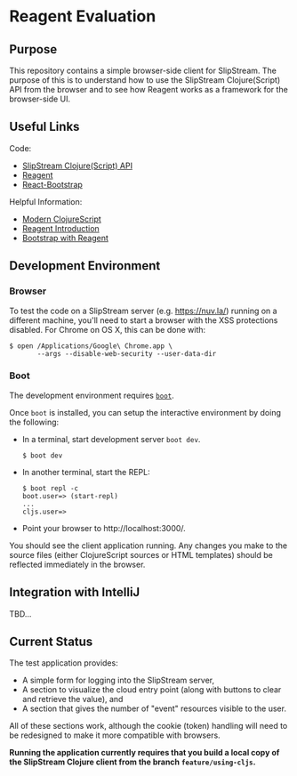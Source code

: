# Reagent Evaluation

## Purpose

This repository contains a simple browser-side client for SlipStream.
The purpose of this is to understand how to use the SlipStream
Clojure(Script) API from the browser and to see how Reagent works as a
framework for the browser-side UI.

## Useful Links

Code:

 * [SlipStream Clojure(Script)
   API](https://github.com/slipstream/SlipStreamClientAPI )
 * [Reagent](https://github.com/reagent-project/reagent)
 * [React-Bootstrap](https://react-bootstrap.github.io)

Helpful Information:

 * [Modern
   ClojureScript](https://github.com/magomimmo/modern-cljs/tree/master/doc/second-edition)
 * [Reagent Introduction](https://reagent-project.github.io)
 * [Bootstrap with
   Reagent](http://nicolovaligi.com/boostrap-components-reagent-clojurescript.html) 

## Development Environment

### Browser

To test the code on a SlipStream server (e.g. https://nuv.la/) running
on a different machine, you'll need to start a browser with the XSS
protections disabled.  For Chrome on OS X, this can be done with:

```
$ open /Applications/Google\ Chrome.app \
       --args --disable-web-security --user-data-dir
```

### Boot

The development environment requires [`boot`](http://boot-clj.com).

Once `boot` is installed, you can setup the interactive environment by
doing the following:

 * In a terminal, start development server `boot dev`.
     ```
     $ boot dev
     ```
 * In another terminal, start the REPL:
     ```
     $ boot repl -c
     boot.user=> (start-repl)
     ...
     cljs.user=> 
     ```
 * Point your browser to http://localhost:3000/.

You should see the client application running.  Any changes you make
to the source files (either ClojureScript sources or HTML templates)
should be reflected immediately in the browser.

## Integration with IntelliJ

TBD...

## Current Status

The test application provides:

 * A simple form for logging into the SlipStream server,
 * A section to visualize the cloud entry point (along with buttons to
   clear and retrieve the value), and
 * A section that gives the number of "event" resources visible to the
   user. 

All of these sections work, although the cookie (token) handling will
need to be redesigned to make it more compatible with browsers.

**Running the application currently requires that you build a local
  copy of the SlipStream Clojure client from the branch
  `feature/using-cljs`.**
